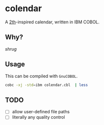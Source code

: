 # colendar

A [2th](https://git.sr.ht/~rabbits/seconth)-inspired calendar, written in IBM COBOL.

## Why?

_shrug_

## Usage

This can be compiled with `GnuCOBOL`.

```sh
cobc -xj -std=ibm colendar.cbl  | less
```

## TODO

- [ ] allow user-defined file paths
- [ ] literally any quality control
